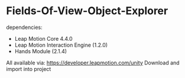 # Fields-Of-View-Object-Explorer

dependencies:
* Leap Motion Core 4.4.0
* Leap Motion Interaction Engine (1.2.0)
* Hands Module (2.1.4)


All available via: https://developer.leapmotion.com/unity 
Download and import into project

